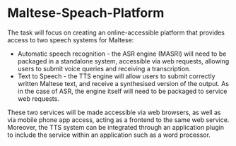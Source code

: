 # Maltese-Speach-Platform

The task will focus on creating an online-accessible platform that provides access to two speech systems for Maltese:

- Automatic speech recognition - the ASR engine (MASRI) will need to be packaged in a standalone system, accessible via web requests, allowing users to submit voice queries and
receiving a transcription.
- Text to Speech - the TTS engine will allow users to submit correctly written Maltese text, and receive a synthesised version of the output. As in the case of ASR, the engine itself will need to be packaged to service web requests.


These two services will be made accessible via web browsers, as well as via mobile phone app access, acting as a frontend to the same web service. Moreover, the TTS system can be
integrated through an application plugin to include the service within an application such as a word processor.
